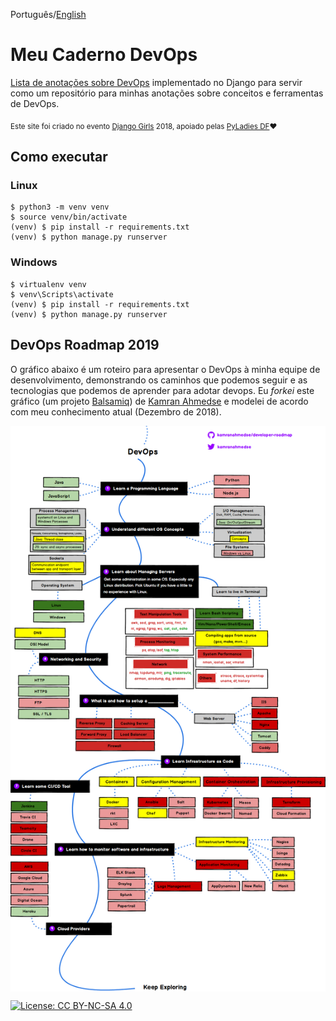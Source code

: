 Português/[English](https://gitlab.com/gabepk.ape/django-blog/blob/master/README.md)

# Meu Caderno DevOps

[Lista de anotações sobre DevOps](https://devops-notebook.herokuapp.com) implementado no Django para servir como um repositório para minhas anotações sobre conceitos e ferramentas de DevOps.

<sub>Este site foi criado no evento [Django Girls](https://djangogirls.org/brasilia/) 2018, apoiado pelas [PyLadies DF](http://df.pyladies.com/):heart: </sub>

## Como executar

### Linux

``` console
$ python3 -m venv venv
$ source venv/bin/activate
(venv) $ pip install -r requirements.txt
(venv) $ python manage.py runserver
```

### Windows 

``` console
$ virtualenv venv
$ venv\Scripts\activate
(venv) $ pip install -r requirements.txt
(venv) $ python manage.py runserver
```

## DevOps Roadmap 2019

O gráfico abaixo é um roteiro para apresentar o DevOps à minha equipe de desenvolvimento, demonstrando os caminhos que podemos seguir e as tecnologias que podemos de aprender para adotar devops.
Eu *forkei* este gráfico (um projeto [Balsamiq](https://balsamiq.com/)) de [Kamran Ahmedse](https://github.com/kamranahmedse/developer-roadmap) e modelei de acordo com meu conhecimento atual (Dezembro de 2018).

<img src="./blog/static/img/devops.png?raw=true" align="center" alt="DevOps Roadmap">

[![License: CC BY-NC-SA 4.0](https://img.shields.io/badge/License-CC%20BY--NC--SA%204.0-lightgrey.svg)](https://creativecommons.org/licenses/by-nc-sa/4.0/)